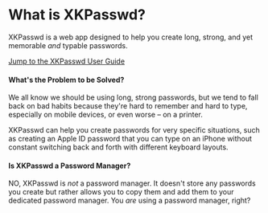 # What is XKPasswd?

XKPasswd is a web app designed to help you create long, strong, and yet memorable _and_ typable passwords.

[Jump to the XKPasswd User Guide](user-guide)

#### What's the Problem to be Solved?

We all know we should be using long, strong passwords, but we tend to fall back on bad habits because they're hard to remember and hard to type, especially on mobile devices, or even worse – on a printer.

XKPasswd can help you create passwords for very specific situations, such as creating an Apple ID password that you can type on an iPhone without constant switching back and forth with different keyboard layouts.

#### Is XKPasswd a Password Manager?

NO, XKPasswd is _not_ a password manager. It doesn't store any passwords you create but rather allows you to copy them and add them to your dedicated password manager. You _are_ using a password manager, right?